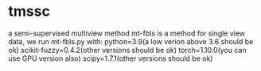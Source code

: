 # tmssc
a semi-supervised multiview method
mt-fbls is a method for single view data,  we run mt-fbls.py with:
  python=3.9(a low verion above 3.6 should be ok)
  scikit-fuzzy=0.4.2(other versions should be ok)
  torch=1.10.0(you can use GPU version also)
  scipy=1.7.1(other versions should be ok)
